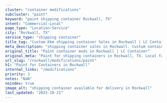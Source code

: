 ```yaml
---
cluster: "container modifications"
subcluster: "paint"
keyword: "paint shipping container Rockwall, TX"
intent: "Commercial-Local"
page_type: "Location-Service"
city: "Rockwall, TX"
service_type: "shipping container"
title_tag: "Custom Kkm shipping container Sales in Rockwall | LC Container"
meta_description: "shipping container sales in Rockwall. Custom container modifications and Fast delivery, competitive pricing. Serving modifications area. Quote ID: L03. Call (214) 524-4168 for your free quote today."
original_title: "Paint container mods in Rockwall | LC Container"
original_meta: "Paint for shipping containers in Rockwall, TX. Local fabrication & pro install. LC Container — Since 2003. Get a quote."
url_slug: "/rockwall/modifications/paint"
h1: "Paint for Containers in Rockwall"
internal_links: "/modifications"
priority: 3
notes: "NaN"
noindex: true
image_alt: "shipping container available for delivery in Rockwall"
last_updated: "2025-10-21"
---
```


<!-- TODO: Add unique city/inventory copy, images, and internal links here. -->
